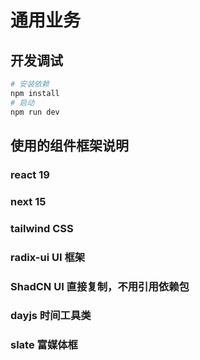 # 通用业务


## 开发调试
```bash
# 安装依赖
npm install
# 启动
npm run dev
```


## 使用的组件框架说明

### react 19
### next 15
### tailwind CSS 

### radix-ui  UI 框架
### ShadCN UI  直接复制，不用引用依赖包

### dayjs 时间工具类
### slate 富媒体框

